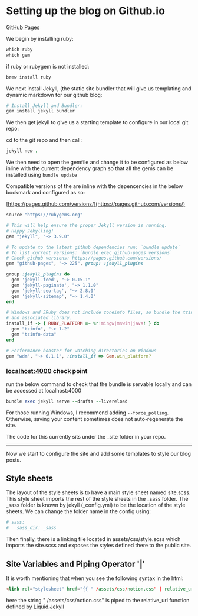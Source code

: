 # Setting up the blog on Github.io

[GitHub Pages](https://pages.github.com/)

We begin by installing ruby:

```ruby
which ruby
which gem
```

if ruby or rubygem is not installed:

```ruby
brew install ruby
```

We next install Jekyll, (the static site bundler that will give us templating and dynamic markdown for our github blog:

```ruby
# Install Jekyll and Bundler:
gem install jekyll bundler
```

We then get jekyll to give us a starting template to configure in our local git repo:

cd to the git repo and then call:

```ruby
jekyll new .
```

We then need to open the gemfile and change it to be configured as below inline with the current dependency graph so that all the gems can be installed using `bundle update`

Compatible versions of the are inline with the depencencies in the below bookmark and configured as so:

[https://pages.github.com/versions/](https://pages.github.com/versions/)

```ruby
source "https://rubygems.org"

# This will help ensure the proper Jekyll version is running.
# Happy Jekylling!
gem "jekyll", "~> 3.9.0"

# To update to the latest github dependencies run: `bundle update`
# To list current versions: `bundle exec github-pages versions`
# Check github versions: https://pages.github.com/versions/
gem "github-pages", "~> 225", group: :jekyll_plugins

group :jekyll_plugins do
  gem 'jekyll-feed', "~> 0.15.1"
  gem 'jekyll-paginate', "~> 1.1.0"
  gem 'jekyll-seo-tag', "~> 2.8.0"
  gem 'jekyll-sitemap', "~> 1.4.0"
end

# Windows and JRuby does not include zoneinfo files, so bundle the tzinfo-data gem
# and associated library.
install_if -> { RUBY_PLATFORM =~ %r!mingw|mswin|java! } do
  gem "tzinfo", "~> 1.2"
  gem "tzinfo-data"
end

# Performance-booster for watching directories on Windows
gem "wdm", "~> 0.1.1", :install_if => Gem.win_platform?
```

### [localhost:4000](http://localhost:4000) check point

run the below command to check that the bundle is servable locally and can be accessed at localhost:4000

```ruby
bundle exec jekyll serve --drafts --livereload
```

For those running Windows, I recommend adding `--force_polling`. Otherwise, saving your content sometimes does not auto-regenerate the site.

The code for this currently sits under the _site folder in your repo.

---

Now we start to configure the site and add some templates to style our blog posts.

## Style sheets

The layout of the style sheets is to have a main style sheet named site.scss. This style sheet imports the rest of the style sheets in the _sass folder. The _sass folder is known by jekyll (_config.yml) to be the location of the style sheets. We can change the folder name in the config using:
```YAML
# sass:
#   sass_dir: _sass
```
Then finally, there is a linking file located in assets/css/style.scss which imports the site.scss and exposes the styles defined there to the public site.

## Site Variables and Piping Operator '|'

It is worth mentioning that when you see the following syntax in the html:
```html
<link rel="stylesheet" href="{{ " /assets/css/notion.css" | relative_url }}">
```
here the string " /assets/css/notion.css" is piped to the relative_url function defined by [Liquid.Jekyll](https://jekyllrb.com/docs/liquid/)